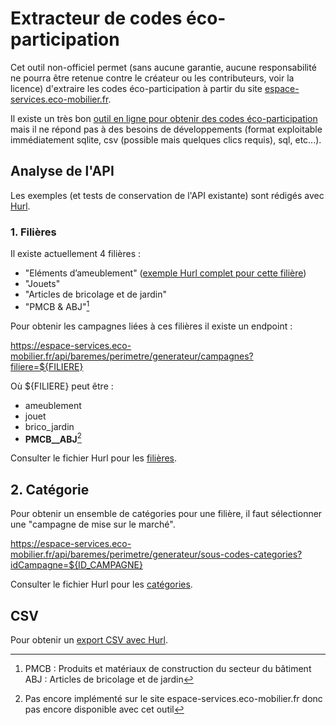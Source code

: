 # Extracteur de codes éco-participation

Cet outil non-officiel permet (sans aucune garantie, aucune responsabilité ne pourra être retenue contre le créateur ou les contributeurs, voir la licence) d'extraire les codes éco-participation à partir du site [espace-services.eco-mobilier.fr](espace-services.eco-mobilier.fr).

Il existe un très bon [outil en ligne pour obtenir des codes éco-participation](https://espace-services.eco-mobilier.fr/codifier-mes-produits-et-calculer-leur-eco-participation) mais il ne répond pas à des besoins de développements (format exploitable immédiatement sqlite, csv (possible mais quelques clics requis), sql, etc...).

## Analyse de l'API

Les exemples (et tests de conservation de l'API existante) sont rédigés avec [Hurl](https://github.com/Orange-OpenSource/hurl).

### 1. Filières

Il existe actuellement 4 filières :

- "Eléments d’ameublement" ([exemple Hurl complet pour cette filière](exemples/ameublement.hurl))
- "Jouets"
- "Articles de bricolage et de jardin"
- "PMCB & ABJ"[^1]

Pour obtenir les campagnes liées à ces filières il existe un endpoint :

https://espace-services.eco-mobilier.fr/api/baremes/perimetre/generateur/campagnes?filiere=${FILIERE}

Où ${FILIERE} peut être :

- ameublement 
- jouet
- brico_jardin
- __PMCB__ABJ__[^2]

Consulter le fichier Hurl pour les [filières](exemples/filieres.hurl).

## 2. Catégorie

Pour obtenir un ensemble de catégories pour une filière, il faut sélectionner une "campagne de mise sur le marché".

https://espace-services.eco-mobilier.fr/api/baremes/perimetre/generateur/sous-codes-categories?idCampagne=${ID_CAMPAGNE}

Consulter le fichier Hurl pour les [catégories](exemples/categories.hurl).

## CSV

Pour obtenir un [export CSV avec Hurl](exemples/csv.hurl).

[^1]: PMCB : Produits et matériaux de construction du secteur du bâtiment
  ABJ : Articles de bricolage et de jardin
[^2]: Pas encore implémenté sur le site espace-services.eco-mobilier.fr donc pas encore disponible avec cet outil